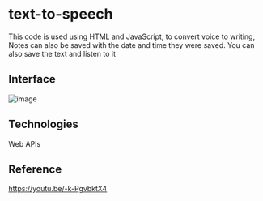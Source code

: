 # text-to-speech
This code is used using HTML and JavaScript, to convert voice to writing,
Notes can also be saved with the date and time they were saved.
You can also save the text and listen to it

## Interface
![image](https://user-images.githubusercontent.com/109483326/179422838-823465d3-4c02-446f-9114-5ccccdad6948.png)

## Technologies
Web APIs





## Reference
https://youtu.be/-k-PgvbktX4
